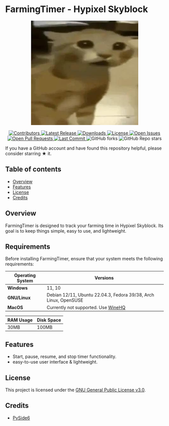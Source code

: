 # FarmingTimer - Hypixel Skyblock

<p align="center">
  <a href="https://github.com/VermeilChan/FarmingTimer">
    <img src="Assets/readme.png" alt="Stupid Car">
  </a>
</p>

<p align="center">
  <a href="https://github.com/VermeilChan/FarmingTimer/graphs/contributors">
    <img alt="Contributors" src="https://img.shields.io/github/contributors/VermeilChan/FarmingTimer" />
  </a>
  <a href="https://github.com/VermeilChan/FarmingTimer/releases">
    <img alt="Latest Release" src="https://img.shields.io/github/release/VermeilChan/FarmingTimer" />
  </a>
  <a href="https://github.com/VermeilChan/FarmingTimer/releases">
    <img alt="Downloads" src="https://img.shields.io/github/downloads/VermeilChan/FarmingTimer/total" />
  </a>
  <a href="https://github.com/VermeilChan/FarmingTimer/LICENSE">
    <img alt="License" src="https://img.shields.io/github/license/VermeilChan/FarmingTimer" />
  </a>
  <a href="https://github.com/VermeilChan/FarmingTimer/issues">
    <img alt="Open Issues" src="https://img.shields.io/github/issues/VermeilChan/FarmingTimer" />
  </a>
  <a href="https://github.com/VermeilChan/FarmingTimer/pulls">
    <img alt="Open Pull Requests" src="https://img.shields.io/github/issues-pr/VermeilChan/FarmingTimer" />
  </a>
  <a href="https://github.com/VermeilChan/FarmingTimer/commits/main">
    <img alt="Last Commit" src="https://img.shields.io/github/last-commit/VermeilChan/FarmingTimer" />
  </a>
    <img alt="GitHub forks" src="https://img.shields.io/github/forks/VermeilChan/FarmingTimer" />
  </a>
    <img alt="GitHub Repo stars" src="https://img.shields.io/github/stars/VermeilChan/FarmingTimer" />
  </a>
</p>

If you have a GitHub account and have found this repository helpful, please consider starring ★ it.

## Table of contents

- [Overview](#overview)
- [Features](#features)
- [License](#license)
- [Credits](#credits)

## Overview

FarmingTimer is designed to track your farming time in Hypixel Skyblock. Its goal is to keep things simple, easy to use, and lightweight.

## Requirements

Before installing FarmingTimer, ensure that your system meets the following requirements:

| **Operating System**    | **Versions**                                                     |
|-------------------------|------------------------------------------------------------------|
| **Windows**             | 11, 10                                                           |
| **GNU/Linux**           | Debian 12/11, Ubuntu 22.04.3, Fedora 39/38, Arch Linux, OpenSUSE |
| **MacOS**               | Currently not supported.  Use [WineHQ](https://www.winehq.org/)  |

| **RAM Usage**        | **Disk Space**       |
|----------------------|----------------------|
| 30MB                 | 100MB                |

## Features

- Start, pause, resume, and stop timer functionality.
- easy-to-use user interface & lightweight.

## License

This project is licensed under the [GNU General Public License v3.0](LICENSE).

## Credits

- [PySide6](https://doc.qt.io/qtforpython-6/#)
